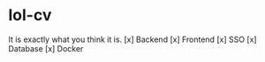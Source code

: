 # lol-cv
It is exactly what you think it is.
[x] Backend
[x] Frontend
[x] SSO
[x] Database
[x] Docker

